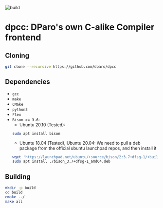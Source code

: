 
![build](https://github.com/dparo/dpcc/workflows/CMake/badge.svg)

# dpcc: DParo's own C-alike Compiler frontend

## Cloning

```sh
git clone --recursive https://github.com/dparo/dpcc
```

## Dependencies
- `gcc`
- `make`
- `CMake`
- `python3`
- `Flex`
- `Bison >= 3.6`:
  - Ubuntu 20.10 (Tested):
  ```sh
  sudo apt install bison
  ```
  - Ubuntu 18.04 (Tested), Ubuntu 20.04:
  We need to pull a deb package from the official ubuntu launchpad repos, and then install it
  ```sh
  wget 'https://launchpad.net/ubuntu/+source/bison/2:3.7+dfsg-1/+build/19640339/+files/bison_3.7+dfsg-1_amd64.deb'
  sudo apt install ./bison_3.7+dfsg-1_amd64.deb
  ```

## Building

```sh
mkdir -p build
cd build
cmake ../
make all
```
